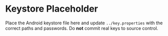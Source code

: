 # Keystore Placeholder

Place the Android keystore file here and update `../key.properties` with the correct paths and passwords. Do **not** commit real keys to source control.
